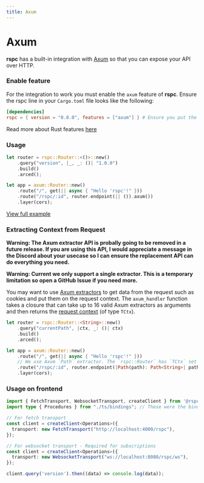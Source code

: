 ```yaml
---
title: Axum
---
```


# Axum

**rspc** has a built-in integration with [Axum](https://github.com/tokio-rs/axum) so that you can expose your API over HTTP.

### Enable feature

For the integration to work you must enable the `axum` feature of **rspc**. Ensure the rspc line in your `Cargo.toml` file looks like the following:

```toml
[dependencies]
rspc = { version = "0.0.0", features = ["axum"] } # Ensure you put the latest version!
```

Read more about Rust features [here](https://doc.rust-lang.org/cargo/reference/features.html#dependency-features)

### Usage

```rust
let router = rspc::Router::<()>::new()
    .query("version", |_, _: ()| "1.0.0")
    .build()
    .arced();

let app = axum::Router::new()
    .route("/", get(|| async { "Hello 'rspc'!" }))
    .route("/rspc/:id", router.endpoint(|| ()).axum())
    .layer(cors);
```

[View full example](https://github.com/oscartbeaumont/rspc/blob/main/examples/axum.rs)

### Extracting Context from Request

**Warning: The Axum extractor API is probally going to be removed in a future release. If you are using this API, I would appreciate a message in the Discord about your usecase so I can ensure the replacement API can do everything you need.**

**Warning: Current we only support a single extractor. This is a temporary limitation so open a GitHub Issue if you need more.**

You may want to use <a href="https://docs.rs/axum/latest/axum/index.html#extractors" target="_blank">Axum extractors</a> to get data from the request such as cookies and put them on the request context. The `axum_handler` function takes a closure that can take up to 16 valid Axum extractors as arguments and then returns the [request context](/server/request-context) (of type `TCtx`).

```rust
let router = rspc::Router::<String>::new()
    .query("currentPath", |ctx, _: ()| ctx)
    .build()
    .arced();

let app = axum::Router::new()
    .route("/", get(|| async { "Hello 'rspc'!" }))
    // We use Axum `Path` extractor. The `rspc::Router` has `TCtx` set to `String` so we return the path string as the context.
    .route("/rspc/:id", router.endpoint(|Path(path): Path<String>| path).axum())
    .layer(cors);
```

### Usage on frontend

```typescript
import { FetchTransport, WebsocketTransport, createClient } from '@rspc/client';
import type { Procedures } from "./ts/bindings"; // These were the bindings exported from your Rust code!

// For fetch transport
const client = createClient<Operations>({
  transport: new FetchTransport("http://localhost:4000/rspc"),
});

// For websocket transport - Required for subscriptions
const client = createClient<Operations>({
  transport: new WebsocketTransport("ws://localhost:8080/rspc/ws"),
});

client.query('version').then((data) => console.log(data));
```